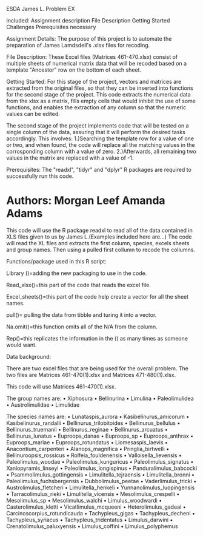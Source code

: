 ESDA James L. Problem EX

Included:
  Assignment description
  File Description
  Getting Started
    Challenges
    Prerequisites necessary

Assignment Details:
The purpose of this project is to automate the preparation of James Lamdsdell's .xlsx files for recoding.

File Description:
These Excel files (Matrices 461-470.xlsx) consist of multiple sheets of numerical matrix data that will be recoded based on a template "Ancestor" row on the bottom of each sheet.

Getting Started:
  For this stage of the project, vectors and matrices are extracted from the original files, so that they can be inserted into functions for the second stage of the project. 
  This code extracts the numerical data from the xlsx as a matrix, fills empty cells that would inhibit the use of some functions, and enables the extraction of any column so that the numeric values can be edited. 

  The second stage of the project implements code that will be tested on a single column of the data, assuring that it will perform the desired tasks accordingly. This involves:
  1.)Searching the template row for a value of one or two, and when found, the code will replace all the matching values in the corrosponding column with a value of zero.
  2.)Afterwards, all remaining two values in the matrix are replaced with a value of -1.
  
  Prerequisites:
    The "readxl", "tidyr" and "dplyr" R packages are required to successfully run this code.	

Authors:
Morgan Leef
Amanda Adams
=======
This code will use the R package readxl to read all of the data contained in XLS files given to us by James L.(Examples included here are...) The code will read the XL files and extracts the first column, species, excels sheets and group names. Then using a pulled first collumn to recode the collumns.  






Functions/package used in this R script:


Library ()=adding the new packaging to use in the code.

Read_xlsx()=this part of the code that reads the excel file. 

Excel_sheets()=this part of the code help create a vector for all the sheet names. 

pull()= pulling the data from tibble and turing it into a vector.

Na.omit()=this function omits all of the N/A from the column. 

Rep()=this replicates the information in the () as many times as someone would want.

    





Data background:

There are two excel files that are being used for the overall problem. The two files are Matrices 461-470(1).xlsx and Matrices 471-480(1).xlsx. 

This code will use Matrices 461-470(1).xlsx. 

The group names are:
•	Xiphosura
•	Bellinurina
•	Limulina
•	Paleolimulidea
•	Austrolimulidae
•	Limulidae


The species names are:
•	Lunataspis_aurora
•	Kasibelinurus_amicorum
•	Kasibelinurus_randalli
•	Bellinurus_trilobitoides
•	Bellinurus_bellulus
•	Bellinurus_truemanii
•	Bellinurus_reginae
•	Bellinurus_arcuatus
•	Bellinurus_lunatus
•	Euproops_danae
•	Euproops_sp
•	Euproops_anthrax
•	Euproops_mariae
•	Euproops_rotundatus
•	Liomesaspis_laevis
•	Anacontium_carpenteri
•	Alanops_magnifica
•	Pringlia_birtwelli
•	Bellinuroopsis_rossicus
•	Rolfeia_fouldenensis
•	Valloisella_lievensis
•	Paleolimulus_woodae
•	Paleolimulus_kunguricus
•	Paleolimulus_signatus
•	Xaniopyramis_linseyi
•	Paleolimulus_longispinus
•	Panduralimulus_babcocki
•	Psammolimulus_gottingensis
•	Limulitella_tejraensis
•	Limulitella_bronni
•	Paleolimulus_fuchsbergensis
•	Dubbolimulus_peetae
•	Vaderlimulus_tricki
•	Austrolimulus_fletcheri
•	Limulitella_henkeli
•	Yunnanolimulus_luopingensis
•	Tarracolimulus_rieki
•	Limulitella_vicensis
•	Mesolimulus_crespelli
•	Mesolimulus_sp
•	Mesolimulus_walchi
•	Limulus_woodwardi
•	Casterolimulus_kletti
•	Vicatlimulus_mcqueeni
•	Heterolimulus_gadeai
•	Carcinoscorpius_rotundicauda
•	Tachypleus_gigas
•	Tachypleus_decheni
•	Tachypleus_syriacus
•	Tachypleus_tridentatus
•	Limulus_darwini
•	Crenatolimulus_paluxyensis
•	Limulus_coffini
•	Limulus_polyphemus
